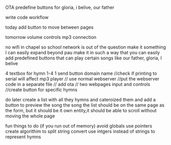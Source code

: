 OTA
predefine buttons for gloria, i belive, our father

write code workflow

today
add button to move between pages

tomorrow
volume controls
mp3 connection







no wifi in chapel so school network is out of the question
make it something I can easily expand beyond pau
     make it in such a way that you can easily add predefined buttons that can play certain songs like our father, gloria, I belive



4 textbox for hymn 1-4
1 send button
domain name
//check if printing to serial will affect mp3 player
// use normal webserver
//put the webserver code in a separate file
// add ota
// two webpages input and controls
//create button for specific hymns

do later
create a list with all they hymns and cateroized them and add a button to preview the song the song
  the list should be on the same page as the form, but it should be it own entity,it should be able to scroll without moving the whole page

fun things to do (if you run out of memory)
avoid globals use pointers
create algorithim to split string
convert use intgers instead of strings to represent hymns